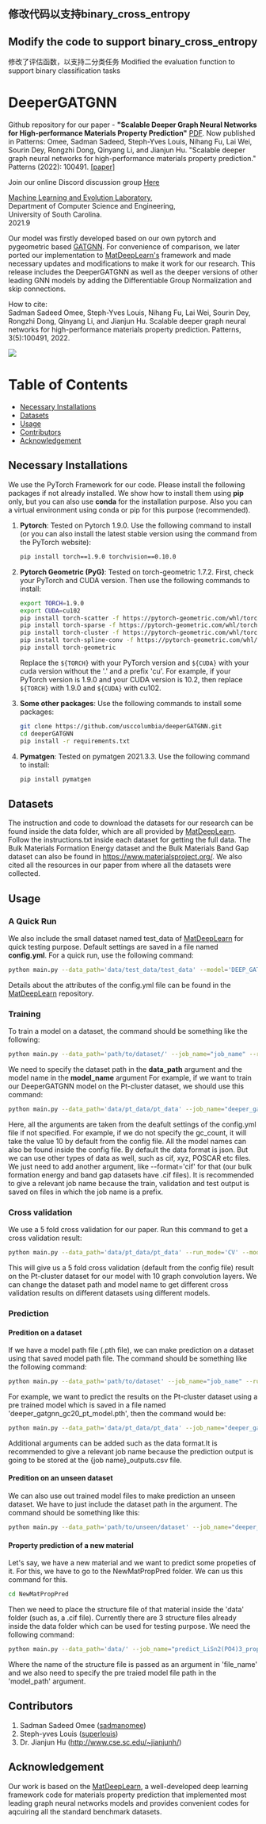 ## 修改代码以支持binary_cross_entropy
## Modify the code to support binary_cross_entropy
修改了评估函数，以支持二分类任务
Modified the evaluation function to support binary classification tasks
# DeeperGATGNN
Github repository for our paper - **"Scalable Deeper Graph Neural Networks for High-performance Materials Property Prediction"** [PDF](https://www.cell.com/patterns/pdfExtended/S2666-3899(22)00076-9). Now published in Patterns:
Omee, Sadman Sadeed, Steph-Yves Louis, Nihang Fu, Lai Wei, Sourin Dey, Rongzhi Dong, Qinyang Li, and Jianjun Hu. "Scalable deeper graph neural networks for high-performance materials property prediction." Patterns (2022): 100491. [[paper]](https://www.cell.com/patterns/fulltext/S2666-3899(22)00076-9#%20)

Join our online Discord discussion group [Here](https://discord.gg/fVasd6tapU)


[Machine Learning and Evolution Laboratory,](http://mleg.cse.sc.edu)<br />
Department of Computer Science and Engineering, <br />
University of South Carolina.<br/>
2021.9

Our model was firstly developed based on our own pytorch and pygeometric based [GATGNN](https://github.com/superlouis/GATGNN). For convenience of comparison, we later ported our implementation to [MatDeepLearn's](https://github.com/vxfung/MatDeepLearn) framework and made necessary updates and modifications to make it work for our research. This release includes the DeeperGATGNN as well as the deeper versions of other leading GNN models by adding the Differentiable Group Normalization and skip connections. 

How to cite:<br />
Sadman Sadeed Omee, Steph-Yves Louis, Nihang Fu, Lai Wei, Sourin Dey, Rongzhi Dong, Qinyang Li, and Jianjun Hu. Scalable deeper graph neural networks for high-performance materials property prediction. Patterns, 3(5):100491, 2022.

![](DeeperGATGNN_architecture.png)

# Table of Contents
* [Necessary Installations](#installation)
* [Datasets](#dataset)
* [Usage](#usage)
* [Contributors](#contributors)
* [Acknowledgement](#acknowledgement)

<a name="installation"></a>
## Necessary Installations
We use the PyTorch Framework for our code. Please install the following packages if not already installed. We show how to install them using **pip** only, but you can also use **conda** for the installation purpose. Also you can a virtual environment using conda or pip for this purpose (recommended).

1. **Pytorch**: Tested on Pytorch 1.9.0. Use the following command to install (or you can also install the latest stable version using the command from the PyTorch website):
	```bash
	pip install torch==1.9.0 torchvision==0.10.0
	```

2. **Pytorch Geometric (PyG)**: Tested on torch-geometric 1.7.2. First, check your PyTorch and CUDA version. Then use the following commands to install:
    ```bash
    export TORCH=1.9.0
    export CUDA=cu102
    pip install torch-scatter -f https://pytorch-geometric.com/whl/torch-${TORCH}+${CUDA}.html
    pip install torch-sparse -f https://pytorch-geometric.com/whl/torch-${TORCH}+${CUDA}.html
    pip install torch-cluster -f https://pytorch-geometric.com/whl/torch-${TORCH}+${CUDA}.html
    pip install torch-spline-conv -f https://pytorch-geometric.com/whl/torch-${TORCH}+${CUDA}.html
    pip install torch-geometric
	```
    Replace the ```${TORCH}``` with your PyTorch version and ```${CUDA}``` with your cuda version without the '.' and a prefix 'cu'. For example, if your PyTorch version is 1.9.0 and your CUDA version is 10.2, then replace ```${TORCH}``` with 1.9.0 and ```${CUDA}``` with cu102.

3. **Some other packages**: Use the following commands to install some packages:
    ```bash
    git clone https://github.com/usccolumbia/deeperGATGNN.git
    cd deeperGATGNN
    pip install -r requirements.txt
    ```

4. **Pymatgen**: Tested on pymatgen 2021.3.3. Use the following command to install: 
    ```bash
    pip install pymatgen
    ```

<a name="dataset"></a>
## Datasets
The instruction and code to download the datasets for our research can be found inside the data folder, which are all provided by [MatDeepLearn](https://github.com/vxfung/MatDeepLearn). Follow the instructions.txt inside each dataset for getting the full data. The Bulk Materials Formation Energy dataset and the Bulk Materials Band Gap dataset can also be found in <https://www.materialsproject.org/>. We also cited all the resources in our paper from where all the datasets were collected.

<a name="usage"></a>
## Usage

### A Quick Run
We also include the small dataset named test_data of [MatDeepLearn](https://github.com/vxfung/MatDeepLearn) for quick testing purpose. Default settings are saved in a file named **config.yml**. For a quick run, use the following command:
```bash
python main.py --data_path='data/test_data/test_data' --model='DEEP_GATGNN_demo'
```
Details about the attributes of the config.yml file can be found in the [MatDeepLearn](https://github.com/vxfung/MatDeepLearn) repository.

### Training
To train a model on a dataset, the command should be something like the following:
```bash
python main.py --data_path='path/to/dataset/' --job_name="job_name" --run_mode='Training' --model='model_name' --epochs='500' --gc_count='20' --save_model='True' --model_path='my_trained_model.pth'
```
We need to specify the dataset path in the **data_path** argument and the model name in the **model_name** argument For example, if we want to train our DeeperGATGNN model on the Pt-cluster dataset, we should use this command:
```bash
python main.py --data_path='data/pt_data/pt_data' --job_name="deeper_gatgnn_gc20_pt_training_job" --run_mode='Training' --model='DEEP_GATGNN_demo' --batch_size='100' --epochs='500' --gc_count='20' --save_model='True' --model_path='deeper_gatgnn_gc20_pt_model.pth'
```
Here, all the arguments are taken from the deafult settings of the config.yml file if not specified. For example, if we do not specify the gc_count, it will take the value 10 by default from the config file. All the model names can also be found inside the config file. By default the data format is json. But we can use other types of data as well, such as cif, xyz, POSCAR etc files. We just need to add another argument, like --format='cif' for that (our bulk formation energy and band gap datasets have .cif files). It is recommended to give a relevant job name because the train, validation and test output is saved on files in which the job name is a prefix.

### Cross validation
We use a 5 fold cross validation for our paper. Run this command to get a cross validation result:
```bash
python main.py --data_path='data/pt_data/pt_data' --run_mode='CV' --model='DEEP_GATGNN_demo' --batch_size='100' --epochs='500' --gc_count='10'
```
This will give us a 5 fold cross validation (default from the config file) result on the Pt-cluster dataset for our model with 10 graph convolution layers. We can change the dataset path and model name to get different cross validation results on different datasets using different models.

### Prediction
#### Predition on a dataset
If we have a model path file (.pth file), we can make prediction on a dataset using that saved model path file. The command should be something like the following command:
```bash
python main.py --data_path='path/to/dataset' --job_name="job_name" --run_mode='Predict' --model_path='path/to/trained/model.pth'
```
For example, we want to predict the results on the Pt-cluster dataset using a pre trained model which is saved in a file named 'deeper_gatgnn_gc20_pt_model.pth', then the command would be:
 
```bash
python main.py --data_path='data/pt_data/pt_data' --job_name="deeper_gatgnn_gc20_pt_prediction_job" --run_mode='Predict' --model_path='deeper_gatgnn_gc20_pt_model.pth'
```
Additional arguments can be added such as the data format.It is recommended to give a relevant job name because the prediction output is going to be stored at the {job name}_outputs.csv file.

#### Predition on an unseen dataset
We can also use out trained model files to make prediction an unseen dataset. We have to just include the dataset path in the argument. The command should be something like this:
```bash
python main.py --data_path='path/to/unseen/dataset' --job_name="deeper_gatgnn_gc20_pt_prediction_job" --run_mode='Predict' --model_path='deeper_gatgnn_gc20_pt_model.pth'
```
#### Property prediction of a new material
Let's say, we have a new material and we want to predict some propeties of it. For this, we have to go to the NewMatPropPred folder. We can us this command for this.
```bash
cd NewMatPropPred
```
Then we need to place the structure file of that material inside the 'data' folder (such as, a .cif file). Currently there are 3 structure files already inside the data folder which can be used for testing purpose. We need the following command:
```bash
python main.py --data_path='data/' --job_name="predict_LiSn2(PO4)3_property_job" --run_mode='Predict' --model_path='path/to/trained/model/file' --format='cif' --reprocess='True' --file_name='LiSn2(PO4)3.cif'
```
Where the name of the structure file is passed as an argument in 'file_name' and we also need to specify the pre traied model file path in the 'model_path' argument.

<a name="contributors"></a>
## Contributors

1. Sadman Sadeed Omee ([sadmanomee](https://github.com/sadmanomee))
2. Steph-yves Louis ([superlouis](https://github.com/superlouis))
3. Dr. Jianjun Hu (<http://www.cse.sc.edu/~jianjunh/>)

## Acknowledgement

Our work is based on the [MatDeepLearn](https://github.com/vxfung/MatDeepLearn), a well-developed deep learning framework code for materials property prediction that implemented most leading graph neural networks models and provides convenient codes for aqcuiring all the standard benchmark datasets.

